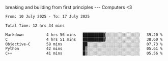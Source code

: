 breaking and building from first principles --- Computers <3

<!--START_SECTION:waka-->

```txt
From: 10 July 2025 - To: 17 July 2025

Total Time: 12 hrs 34 mins

Markdown          4 hrs 56 mins   █████████▓░░░░░░░░░░░░░░░   39.20 %
C                 4 hrs 51 mins   █████████▓░░░░░░░░░░░░░░░   38.60 %
Objective-C       58 mins         ██░░░░░░░░░░░░░░░░░░░░░░░   07.73 %
Python            42 mins         █▒░░░░░░░░░░░░░░░░░░░░░░░   05.61 %
C++               41 mins         █▒░░░░░░░░░░░░░░░░░░░░░░░   05.56 %
```

<!--END_SECTION:waka-->
